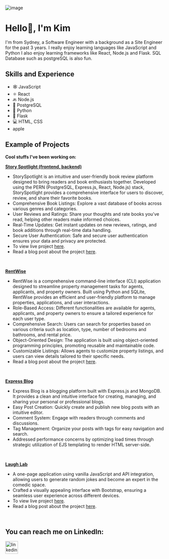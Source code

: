 ![image](https://github.com/KimSengThai/KimSengThai/assets/148199726/33172ae1-1bc8-49f9-b8df-a7857bc8a560)


# Hello👋, I'm Kim
I'm from Sydney, a Software Engineer with a background as a Site Engineer for the past 3 years. I really enjoy learning languages like JavaScript and Python I also enjoy learning frameworks like React, Node.js and Flask. SQL Database such as postgreSQL is also fun.

## Skills and Experience
* 🕸 JavaScript
* ⚛ React
* 🔙 Node.js
* 📅 PostgreSQL
* 🐍 Python
* 🧪 Flask
* 💻 HTML, CSS
* apple

## Example of Projects

**Cool stuffs I've been working on:**

**[Story Spotlight (frontend, ](https://github.com/KimSengThai/StorySpotlight-Frontend) [backend)](https://github.com/KimSengThai/StorySpotlight-Backend)**
- StorySpotlight is an intuitive and user-friendly book review platform designed to bring readers and book enthusiasts together. Developed using the PERN (PostgreSQL, Express.js, React, Node.js) stack, StorySpotlight provides a comprehensive interface for users to discover, review, and share their favorite books.
- Comprehensive Book Listings: Explore a vast database of books across various genres and categories.
- User Reviews and Ratings: Share your thoughts and rate books you’ve read, helping other readers make informed choices.
- Real-Time Updates: Get instant updates on new reviews, ratings, and book additions through real-time data handling.
- Secure User Authentication: Safe and secure user authentication ensures your data and privacy are protected.
- To view live project [here](https://storyspotlight-frontend.onrender.com/).
- Read a blog post about the project [here](https://medium.com/@tksthebest3/storyspotlight-my-full-stack-project-a41504bbd929).
<br>

**[RentWise](https://github.com/KimSengThai/RentWise)**
- RentWise is a comprehensive command-line interface (CLI) application designed to streamline property management tasks for agents, applicants, and property owners. Built using Python and SQLite, RentWise provides an efficient and user-friendly platform to manage properties, applications, and user interactions.
- Role-Based Access: Different functionalities are available for agents, applicants, and property owners to ensure a tailored experience for each user type.
- Comprehensive Search: Users can search for properties based on various criteria such as location, type, number of bedrooms and bathrooms, and rental price.
- Object-Oriented Design: The application is built using object-oriented programming principles, promoting reusable and maintainable code.
- Customizable Listings: Allows agents to customize property listings, and users can view details tailored to their specific needs.
- Read a blog post about the project [here](https://medium.com/@tksthebest3/learning-python-cli-development-rentwise-25174e29786c).
<br>

**[Express Blog](https://github.com/KimSengThai/Express-Blog)**
- Express Blog is a blogging platform built with Express.js and MongoDB. It provides a clean and intuitive interface for creating, managing, and sharing your personal or professional blogs.
- Easy Post Creation: Quickly create and publish new blog posts with an intuitive editor.
- Comment System: Engage with readers through comments and discussions.
- Tag Management: Organize your posts with tags for easy navigation and search.
- Addressed performance concerns by optimizing load times through strategic utilization of EJS templating to render HTML server-side.
<br>

**[Laugh Lab](https://github.com/KimSengThai/Laugh-Lab)**
- A one-page application using vanilla JavaScript and API integration, allowing users to generate random jokes and become an expert in the comedic space.
- Crafted a visually appealing interface with Bootstrap, ensuring a seamless user experience across different devices.
- To view live project [here](https://jokefrontendapi.netlify.app/).
- Read a blog post about the project [here](https://medium.com/p/49d838725816).
<br>



## You can reach me on LinkedIn:
[<img src='https://cdn.jsdelivr.net/npm/simple-icons@3.0.1/icons/linkedin.svg' alt='linkedin' height='40'>](https://www.linkedin.com/in/kimseng-thai/)  
